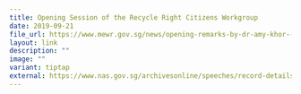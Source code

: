 ```yaml
---
title: Opening Session of the Recycle Right Citizens Workgroup
date: 2019-09-21
file_url: https://www.mewr.gov.sg/news/opening-remarks-by-dr-amy-khor--senior-minister-of-state-for-the-environment-and-water-resources--at-the-opening-session-of-the-recycleright-citizens--workgroup--21-sep-2019
layout: link
description: ""
image: ""
variant: tiptap
external: https://www.nas.gov.sg/archivesonline/speeches/record-details/a0320a3c-4327-11eb-85f4-005056a7c31c
---
```

